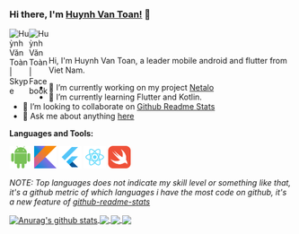 ### Hi there, I'm [Huynh Van Toan!](https://github.com/ToanMobile) 👋

<a href="skype:live:hvtoan.dev?userinfo">
  <img align="left" alt="Huỳnh Văn Toàn | Skype" width="35px" src="https://upload.wikimedia.org/wikipedia/commons/6/60/Skype_logo_%282019%E2%80%93present%29.svg" />
</a>
<a href="https://www.facebook.com/VanToanIT/">
  <img align="left" alt="Huỳnh Văn Toàn | Facebook" width="35px" src="https://upload.wikimedia.org/wikipedia/commons/thumb/c/c2/F_icon.svg/534px-F_icon.svg.png" />
</a>

<br />
<br />

Hi, I'm Huynh Van Toan, a leader mobile android and flutter from Viet Nam.

- 🔭 I’m currently working on my project [Netalo](https://github.com/ToanMobile/convoychat)
- 🌱 I’m currently learning Flutter and Kotlin.
- 👯 I’m looking to collaborate on [Github Readme Stats](https://github.com/ToanMobile/ToanMobile)
- 💬 Ask me about anything [here](https://github.com/ToanMobile/ToanMobile/issues)

**Languages and Tools:**  

<code><img height="40" src="https://raw.githubusercontent.com/github/explore/80688e429a7d4ef2fca1e82350fe8e3517d3494d/topics/android/android.png"></code>
<code><img height="40" src="https://raw.githubusercontent.com/github/explore/80688e429a7d4ef2fca1e82350fe8e3517d3494d/topics/kotlin/kotlin.png"></code>
<code><img height="40" src="https://raw.githubusercontent.com/github/explore/cebd63002168a05a6a642f309227eefeccd92950/topics/flutter/flutter.png"></code>
<code><img height="40" src="https://raw.githubusercontent.com/github/explore/80688e429a7d4ef2fca1e82350fe8e3517d3494d/topics/react-native/react-native.png"></code>
<code><img height="40" src="https://raw.githubusercontent.com/github/explore/80688e429a7d4ef2fca1e82350fe8e3517d3494d/topics/swift/swift.png"></code>    

<!--- 
  if you have forked this to use on your profile, 
  Change the `github-readme-stats.anuraghazra1.vercel.app` to `github-readme-stats.vercel.app` 
--->

<!-- Change the `github-readme-stats.anuraghazra1.vercel.app` to `github-readme-stats.vercel.app`  -->

*NOTE: Top languages does not indicate my skill level or something like that, it's a github metric of which languages i have the most code on github, it's a new feature of [github-readme-stats](https://github.com/ToanMobile/ToanMobile/issues)*


<a href="https://github.com/ToanMobile/ToanMobile">
  <img align="center" src="https://github-readme-stats.anuraghazra1.vercel.app/api?username=ToanMobile&include_all_commits=true&show_icons=true&theme=radical" alt="Anurag's github stats" />
</a>
<a href="https://github.com/ToanMobile/ToanMobile">
  <!-- Change the `github-readme-stats.anuraghazra1.vercel.app` to `github-readme-stats.vercel.app`  -->
  <img align="center" src="https://github-readme-stats.anuraghazra1.vercel.app/api/top-langs/?username=ToanMobile&layout=compact&theme=radical" />
</a>

<a href="https://github.com/ToanMobile/ToanMobile">
  <!-- Change the `github-readme-stats.anuraghazra1.vercel.app` to `github-readme-stats.vercel.app`  -->
  <img align="center" src="https://github-readme-stats.anuraghazra1.vercel.app/api/pin/?username=ToanMobile&repo=ToanMobile&theme=radical" />
</a>    
<a href="https://github.com/ToanMobile/ToanMobile">
  <!-- Change the `github-readme-stats.anuraghazra1.vercel.app` to `github-readme-stats.vercel.app`  -->
  <img align="center" src="https://github-readme-stats.anuraghazra1.vercel.app/api/pin/?username=ToanMobile&repo=ToanMobile&theme=radical" />
</a>
